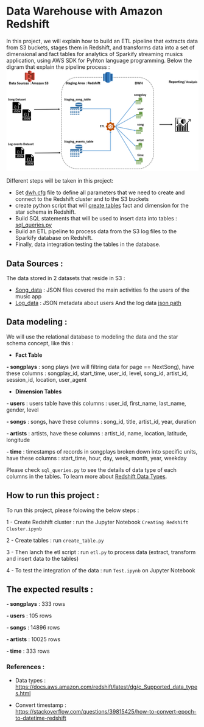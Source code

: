 # Data Warehouse with Amazon Redshift
In this project, we will explain how to build an ETL pipeline that extracts data from S3 buckets, stages them in Redshift, and transforms data into a set of dimensional and fact tables for analytics of Sparkify streaming musics application, using AWS SDK for Pyhton language programming.
Below the digram that explain the pipeline process : ![image info](./Diagram.png)

Different steps will be taken in this project:
- Set [dwh.cfg](https://github.com/Iaddiop/Cloud_Data_Warehouse/blob/master/dwh.cfg) file to define all parameters that we need to create and connect to the Redshift cluster and to the S3 buckets
- create python script that will [create tables](https://github.com/Iaddiop/Cloud_Data_Warehouse/blob/master/create_tables.py) fact and dimension for the star schema in Redshift.
- Build SQL statements that will be used to insert data into tables : [sql_queries.py](https://github.com/Iaddiop/Cloud_Data_Warehouse/blob/master/sql_queries.py)
- Build an ETL pipeline to process data from the S3 log files to the Sparkify database on Redshift.
- Finally, data integration testing the tables in the database.

## Data Sources :
The data stored in 2 datasets that reside in S3 :
- [Song_data](s3://udacity-dend/song_data) : JSON files covered the main activities fo the users of the music app
- [Log_data](s3://udacity-dend/log_data) : JSON metadata about users
And the log data [json path](s3://udacity-dend/log_json_path.json)

## Data modeling :
We will use the relational database to modeling the data and the star schema concept, like this :

- **Fact Table**

**- songplays** : song plays (we will filtring data for page == NextSong), have these columns :
songplay_id, start_time, user_id, level, song_id, artist_id, session_id, location, user_agent

- **Dimension Tables**

**- users** : users table have this columns : user_id, first_name, last_name, gender, level

**- songs** : songs, have these columns : song_id, title, artist_id, year, duration

**- artists** : artists, have these columns : artist_id, name, location, latitude, longitude

**- time** : timestamps of records in songplays broken down into specific units, have these columns : start_time, hour, day, week, month, year, weekday

Please check `sql_queries.py` to see the details of data type of each columns in the tables.
To learn more about [Redshift Data Types](https://docs.aws.amazon.com/redshift/latest/dg/c_Supported_data_types.html).

## How to run this project :
To run this project, please folowing the below steps :

1 - Create Redshift cluster : run the Jupyter Notebook `Creating Redshift Cluster.ipynb`

2 - Create tables : run `create_table.py`

3 - Then lanch the etl script : run `etl.py` to process data (extract, transform and insert data to the tables)

4 - To test the integration of the data : run `Test.ipynb` on Jupyter Notebook

## The expected results :

**- songplays** : 333 rows

**- users** : 105 rows

**- songs** : 14896 rows

**- artists** : 10025 rows

**- time** : 333 rows

### References :
- Data types : https://docs.aws.amazon.com/redshift/latest/dg/c_Supported_data_types.html

- Convert timestamp : https://stackoverflow.com/questions/39815425/how-to-convert-epoch-to-datetime-redshift

